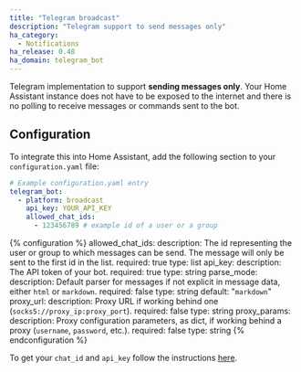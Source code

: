 ```yaml
---
title: "Telegram broadcast"
description: "Telegram support to send messages only"
ha_category:
  - Notifications
ha_release: 0.48
ha_domain: telegram_bot
---
```


Telegram implementation to support **sending messages only**. Your Home Assistant instance does not have to be exposed to the internet and there is no polling to receive messages or commands sent to the bot.

## Configuration

To integrate this into Home Assistant, add the following section to your `configuration.yaml` file:

```yaml
# Example configuration.yaml entry
telegram_bot:
  - platform: broadcast
    api_key: YOUR_API_KEY
    allowed_chat_ids:
      - 123456789 # example id of a user or a group
```

{% configuration %}
allowed_chat_ids:
  description: The id representing the user or group to which messages can be send. The message will only be sent to the first id in the list.
  required: true
  type: list
api_key:
  description: The API token of your bot.
  required: true
  type: string
parse_mode:
  description: Default parser for messages if not explicit in message data, either `html` or `markdown`.
  required: false
  type: string
  default: "`markdown`"
proxy_url:
  description: Proxy URL if working behind one (`socks5://proxy_ip:proxy_port`).
  required: false
  type: string
proxy_params:
  description: Proxy configuration parameters, as dict, if working behind a proxy (`username`, `password`, etc.).
  required: false
  type: string
{% endconfiguration %}

To get your `chat_id` and `api_key` follow the instructions [here](/integrations/telegram).

